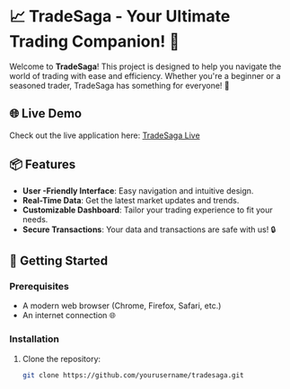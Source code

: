 # 📈 TradeSaga - Your Ultimate Trading Companion! 🚀

Welcome to **TradeSaga**! This project is designed to help you navigate the world of trading with ease and efficiency. Whether you're a beginner or a seasoned trader, TradeSaga has something for everyone! 🌟

## 🌐 Live Demo
Check out the live application here: [TradeSaga Live](https://tradesaga.vercel.app/)

## 📦 Features
- **User  -Friendly Interface**: Easy navigation and intuitive design.
- **Real-Time Data**: Get the latest market updates and trends.
- **Customizable Dashboard**: Tailor your trading experience to fit your needs.
- **Secure Transactions**: Your data and transactions are safe with us! 🔒

## 🚀 Getting Started

### Prerequisites
- A modern web browser (Chrome, Firefox, Safari, etc.)
- An internet connection 🌐

### Installation
1. Clone the repository:
   ```bash
   git clone https://github.com/yourusername/tradesaga.git
